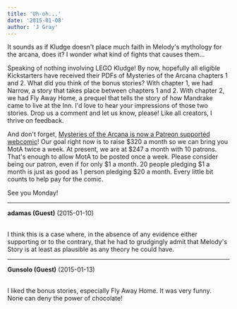 ```yaml
---
title: 'Uh-oh...'
date: '2015-01-08'
author: 'J Gray'
---
```


<p>It sounds as if Kludge doesn't place much faith in Melody's mythology for the arcana, does it? I wonder what kind of fights that causes them...</p><p>Speaking of nothing involving LEGO Kludge! By now, hopefully all eligible Kickstarters have received their PDFs of Mysteries of the Arcana chapters 1 and 2. What did you think of the bonus stories? With chapter 1, we had Narrow, a story that takes place between chapters 1 and 2. With chapter 2, we had Fly Away Home, a prequel that tells the story of how Mandrake came to live at the Inn. I'd love to hear your impressions of those two stories. Drop us a comment and let us know, please! Like all creators, I thrive on feedback.</p><p>And don't forget, <a href="http://www.patreon.com/user?u=452395" target="_blank">Mysteries of the Arcana is now a Patreon supported webcomic</a>! Our goal right now is to raise $320 a month so we can bring you MotA twice a week. At present, we are at $247 a month with 10 patrons. That's enough to allow MotA to be posted once a week. Please consider being our patron, even if for only $1 a month. 20 people pledging $1 a month is just as good as 1 person pledging $20 a month. Every little bit counts to help pay for the comic.</p><p>See you Monday!</p>

---
**adamas (Guest)** (2015-01-10)

<br> I think this is a case where, in the absence of any evidence either supporting or to the contrary, that he had to grudgingly admit that Melody's Story is at least as plausible as any theory he could have.<br>

---
**Gunsolo (Guest)** (2015-01-13)

<br> I liked the bonus stories, especially Fly Away Home. It was very funny.<br>None can deny the power of chocolate!

